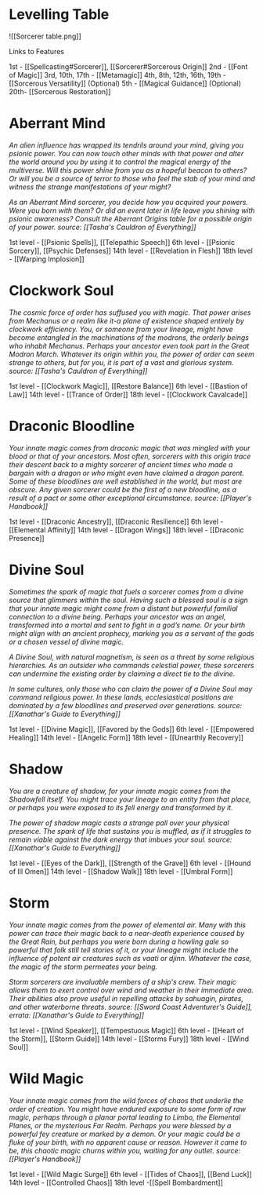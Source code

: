 # Levelling Table

![[Sorcerer table.png]]

Links to Features

1st - [[Spellcasting#Sorcerer]], [[Sorcerer#Sorcerous Origin]]
2nd - [[Font of Magic]]
3rd, 10th, 17th - [[Metamagic]]
4th, 8th, 12th, 16th, 19th - [[Sorcerous Versatility]] (Optional)
5th - [[Magical Guidance]] (Optional)
20th- [[Sorcerous Restoration]]

# Aberrant Mind
*An alien influence has wrapped its tendrils around your mind, giving you psionic power. You can now touch other minds with that power and alter the world around you by using it to control the magical energy of the multiverse. Will this power shine from you as a hopeful beacon to others? Or will you be a source of terror to those who feel the stab of your mind and witness the strange manifestations of your might?*

*As an Aberrant Mind sorcerer, you decide how you acquired your powers. Were you born with them? Or did an event later in life leave you shining with psionic awareness? Consult the Aberrant Origins table for a possible origin of your power.*
*source: [[Tasha's Cauldron of Everything]]*

1st level - [[Psionic Spells]], [[Telepathic Speech]]
6th level - [[Psionic Sorcery]], [[Psychic Defenses]]
14th level - [[Revelation in Flesh]]
18th level - [[Warping Implosion]]


# Clockwork Soul
*The cosmic force of order has suffused you with magic. That power arises from Mechanus or a realm like it-a plane of existence shaped entirely by clockwork efficiency. You, or someone from your lineage, might have become entangled in the machinations of the modrons, the orderly beings who inhabit Mechanus. Perhaps your ancestor even took part in the Great Modron March. Whatever its origin within you, the power of order can seem strange to others, but for you, it is part of a vast and glorious system.*
*source: [[Tasha's Cauldron of Everything]]*

1st level - [[Clockwork Magic]], [[Restore Balance]]
6th level - [[Bastion of Law]]
14th level - [[Trance of Order]]
18th level - [[Clockwork Cavalcade]]

# Draconic Bloodline
*Your innate magic comes from draconic magic that was mingled with your blood or that of your ancestors. Most often, sorcerers with this origin trace their descent back to a mighty sorcerer of ancient times who made a bargain with a dragon or who might even have claimed a dragon parent. Some of these bloodlines are well established in the world, but most are obscure. Any given sorcerer could be the first of a new bloodline, as a result of a pact or some other exceptional circumstance.*
*source: [[Player's Handbook]]*

1st level - [[Draconic Ancestry]], [[Draconic Resilience]]
6th level - [[Elemental Affinity]]
14th level - [[Dragon Wings]]
18th level - [[Draconic Presence]]

# Divine Soul
*Sometimes the spark of magic that fuels a sorcerer comes from a divine source that glimmers within the soul. Having such a blessed soul is a sign that your innate magic might come from a distant but powerful familial connection to a divine being. Perhaps your ancestor was an angel, transformed into a mortal and sent to fight in a god’s name. Or your birth might align with an ancient prophecy, marking you as a servant of the gods or a chosen vessel of divine magic.*

*A Divine Soul, with natural magnetism, is seen as a threat by some religious hierarchies. As an outsider who commands celestial power, these sorcerers can undermine the existing order by claiming a direct tie to the divine.*

*In some cultures, only those who can claim the power of a Divine Soul may command religious power. In these lands, ecclesiastical positions are dominated by a few bloodlines and preserved over generations.*
*source: [[Xanathar's Guide to Everything]]*

1st level - [[Divine Magic]], [[Favored by the Gods]]
6th level - [[Empowered Healing]]
14th level - [[Angelic Form]]
18th level - [[Unearthly Recovery]]

# Shadow
*You are a creature of shadow, for your innate magic comes from the Shadowfell itself. You might trace your lineage to an entity from that place, or perhaps you were exposed to its fell energy and transformed by it.*

*The power of shadow magic casts a strange pall over your physical presence. The spark of life that sustains you is muffled, as if it struggles to remain viable against the dark energy that imbues your soul.*
*source: [[Xanathar's Guide to Everything]]*

1st level - [[Eyes of the Dark]], [[Strength of the Grave]]
6th level - [[Hound of Ill Omen]]
14th level - [[Shadow Walk]]
18th level - [[Umbral Form]]

# Storm
*Your innate magic comes from the power of elemental air. Many with this power can trace their magic back to a near-death experience caused by the Great Rain, but perhaps you were born during a howling gale so powerful that folk still tell stories of it, or your lineage might include the influence of potent air creatures such as vaati or djinn. Whatever the case, the magic of the storm permeates your being.*

*Storm sorcerers are invaluable members of a ship's crew. Their magic allows them to exert control over wind and weather in their immediate area. Their abilities also prove useful in repelling attacks by sahuagin, pirates, and other waterborne threats.*
*source: [[Sword Coast Adventurer's Guide]], errata: [[Xanathar's Guide to Everything]]*

1st level - [[Wind Speaker]], [[Tempestuous Magic]]
6th level - [[Heart of the Storm]], [[Storm Guide]]
14th level - [[Storms Fury]]
18th level - [[Wind Soul]]

# Wild Magic
*Your innate magic comes from the wild forces of chaos that underlie the order of creation. You might have endured exposure to some form of raw magic, perhaps through a planar portal leading to Limbo, the Elemental Planes, or the mysterious Far Realm. Perhaps you were blessed by a powerful fey creature or marked by a demon. Or your magic could be a fluke of your birth, with no apparent cause or reason. However it came to be, this chaotic magic churns within you, waiting for any outlet.*
*source: [[Player's Handbook]]*

1st level - [[Wild Magic Surge]]
6th level - [[Tides of Chaos]], [[Bend Luck]]
14th level - [[Controlled Chaos]]
18th level -[[Spell Bombardment]]